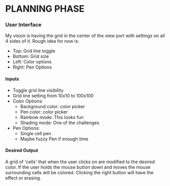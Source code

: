 # PLANNING PHASE

### User Interface
My vision is having the grid in the center of the view port with settings on all 4 sides of it.  Rough idea for now is:
- Top: Grid line toggle
- Bottom: Grid size
- Left: Color options
- Right: Pen Options

#### Inputs
- Toggle grid line visibility
- Grid line setting from 10x10 to 100x100
- Color Options:
    - Background color: color picker
    - Pen color: color picker
    - Rainbow mode: This looks fun
    - Shading mode: One of the challenges
- Pen Options:
    - Single cell pen
    - Maybe fuzzy Pen if enough time

#### Desired Output
A grid of 'cells' that when the user clicks on are modified to the desired color.  If the user holds the mouse button down and moves the mouse surrounding cells will be colored.
Clicking the right button will have the effect or erasing.


